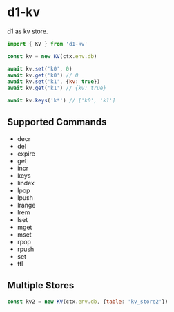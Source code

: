 # d1-kv

d1 as kv store.

```js
import { KV } from 'd1-kv'

const kv = new KV(ctx.env.db)

await kv.set('k0', 0)
await kv.get('k0') // 0
await kv.set('k1', {kv: true})
await kv.get('k1') // {kv: true}

await kv.keys('k*') // ['k0', 'k1']
```

## Supported Commands

- decr
- del
- expire
- get
- incr
- keys
- lindex
- lpop
- lpush
- lrange
- lrem
- lset
- mget
- mset
- rpop
- rpush
- set
- ttl

## Multiple Stores

```js
const kv2 = new KV(ctx.env.db, {table: 'kv_store2'})
```

